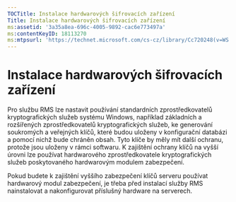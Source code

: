 ```yaml
---
TOCTitle: Instalace hardwarových šifrovacích zařízení
Title: Instalace hardwarových šifrovacích zařízení
ms:assetid: '3a35a8ea-696c-4005-9892-cac6e773497a'
ms:contentKeyID: 18113270
ms:mtpsurl: 'https://technet.microsoft.com/cs-cz/library/Cc720248(v=WS.10)'
---
```


Instalace hardwarových šifrovacích zařízení
===========================================

Pro službu RMS lze nastavit používání standardních zprostředkovatelů kryptografických služeb systému Windows, například základních a rozšířených zprostředkovatelů kryptografických služeb, ke generování soukromých a veřejných klíčů, které budou uloženy v konfigurační databázi a pomocí nichž bude chráněn obsah. Tyto klíče by měly mít další ochranu, protože jsou uloženy v rámci softwaru. K zajištění ochrany klíčů na vyšší úrovni lze používat hardwarového zprostředkovatele kryptografických služeb poskytovaného hardwarovým modulem zabezpečení.

Pokud budete k zajištění vyššího zabezpečení klíčů serveru používat hardwarový modul zabezpečení, je třeba před instalací služby RMS nainstalovat a nakonfigurovat příslušný hardware na serverech.
